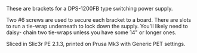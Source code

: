 These are brackets for a DPS-1200FB type switching power supply.

Two #6 screws are used to secure each bracket to a board. There are slots to
run a tie-wrap underneath to lock down the supply. You'll likely need to daisy-
chain two tie-wraps unless you have some 14" or longer ones.

Sliced in Slic3r PE 2.1.3, printed on Prusa Mk3 with Generic PET settings.
